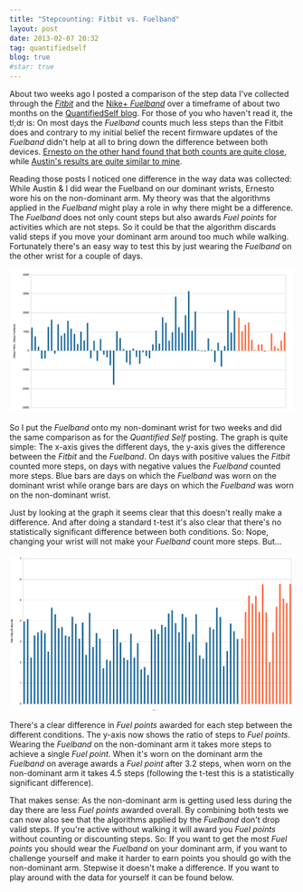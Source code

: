 ```yaml
---
title: "Stepcounting: Fitbit vs. Fuelband"
layout: post
date: 2013-02-07 20:32
tag: quantifiedself
blog: true
#star: true
---
```

About two weeks ago I posted a comparison of the step data I've collected through the [*Fitbit*](http://fitbit.com) and the [Nike+ *Fuelband*](http://www.nike.com/us/en_us/lp/nikeplus-fuelband) over a timeframe of about two months on the [QuantifiedSelf blog](http://quantifiedself.com/2013/01/fuelband-vs-fitbit-do-they-agree-on-steps/). For those of you who haven't read it, the tl;dr is: On most days the *Fuelband* counts much less steps than the Fitbit does and contrary to my initial belief the recent firmware updates of the *Fuelband* didn't help at all to bring down the difference between both devices. [Ernesto on the other hand found that both counts are quite close](http://quantifiedself.com/2013/01/nike-fuelband-vs-fitbit-step-tracking-are-they-the-same/), while [Austin's results are quite similar to mine](http://ajaqs.wordpress.com/2013/01/22/fitbit-vs-fuelband/).

Reading those posts I noticed one difference in the way data was collected: While Austin & I did wear the Fuelband on our dominant wrists, Ernesto wore his on the non-dominant arm. My theory was that the algorithms applied in the *Fuelband* might play a role in why there might be a difference. The *Fuelband* does not only count steps but also awards *Fuel points* for activities which are not steps. So it could be that the algorithm discards valid steps if you move your dominant arm around too much while walking. Fortunately there's an easy way to test this by just wearing the *Fuelband* on the other wrist for a couple of days.

![fitbit comparison](/assets/images/ff_step_comparison.png)

So I put the *Fuelband* onto my non-dominant wrist for two weeks and did the same comparison as for the *Quantified Self* posting. The graph is quite simple: The x-axis gives the different days, the y-axis gives the difference between the *Fitbit* and the *Fuelband*. On days with positive values the *Fitbit* counted more steps, on days with negative values the *Fuelband* counted more steps. Blue bars are days on which the *Fuelband* was worn on the dominant wrist while orange bars are days on which the *Fuelband* was worn on the non-dominant wrist.

Just by looking at the graph it seems clear that this doesn't really make a difference. And after doing a standard t-test it's also clear that there's no statistically significant difference between both conditions. So: Nope, changing your wrist will not make your *Fuelband* count more steps. But...

![point comparison](/assets/images/ff_points_comparison.png)

There's a clear difference in *Fuel points* awarded for each step between the different conditions. The y-axis now shows the ratio of steps to *Fuel points*. Wearing the *Fuelband* on the non-dominant arm it takes more steps to achieve a single *Fuel point*. When it's worn on the dominant arm the *Fuelband* on average awards a *Fuel point* after 3.2 steps, when worn on the non-dominant arm it takes 4.5 steps (following the t-test this is a statistically significant difference).

That makes sense: As the non-dominant arm is getting used less during the day there are less *Fuel points* awarded overall. By combining both tests we can now also see that the algorithms applied by the *Fuelband* don't drop valid steps. If you're active without walking it will award you *Fuel points* without counting or discounting steps. So: If you want to get the most *Fuel points* you should wear the *Fuelband* on your dominant arm, if you want to challenge yourself and make it harder to earn points you should go with the non-dominant arm. Stepwise it doesn't make a difference. If you want to play around with the data for yourself it can be found below.
